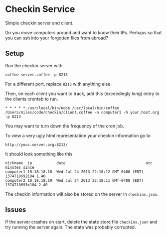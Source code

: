 Checkin Service
========

Simple checkin server and client.

Do you move computers around and want to know their IPs. Perhaps so that you can ssh into your forgotten files from abroad?

## Setup
Run the checkin server with

    coffee server.coffee -p 8213

For a different port, replace `8213` with anything else.

Then, on each client you want to track, add this (exceedingly long) entry to the clients crontab to run.

    * * * * * /usr/local/bin/node /usr/local/bin/coffee /Users/miles/code/checkin/client.coffee -n computer1 -h your.host.org -p 8213

You may want to turn down the frequency of the cron job.

To view a very ugly html representation your checkin information go to

    http://your.server.org:8213/

It should look something like this

    nickname  ip           date                                    utc           minutes since
    computer1 18.18.18.18  Wed Jul 24 2013 22:18:12 GMT-0400 (EDT) 1374718692184 1.40
    computer2 18.18.18.19  Wed Jul 24 2013 22:18:11 GMT-0400 (EDT) 1374718693x184 2.40

The checkin information will also be stored on the server in `checkins.json`.


## Issues
If the server crashes on start, delete the state store file `checkins.json` and try running the server again. The state was probably corrupted.
